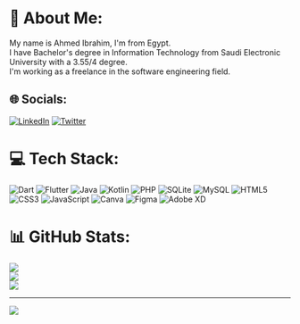 # 💫 About Me:
My name is Ahmed Ibrahim, I'm from Egypt.<br>I have Bachelor's degree in Information Technology from Saudi Electronic University with a 3.55/4 degree.<br>I'm working as a freelance in the software engineering field.


## 🌐 Socials:
[![LinkedIn](https://img.shields.io/badge/LinkedIn-%230077B5.svg?logo=linkedin&logoColor=white)](https://linkedin.com/in/ahmed-hassan-dev) [![Twitter](https://img.shields.io/badge/Twitter-%231DA1F2.svg?logo=Twitter&logoColor=white)](https://twitter.com/AH_2ED) 


# 💻 Tech Stack:
![Dart](https://img.shields.io/badge/Dart-%230175C2.svg?style=flat&logo=dart&logoColor=white) ![Flutter](https://img.shields.io/badge/Flutter-%2302569B.svg?style=flat&logo=Flutter&logoColor=white) ![Java](https://img.shields.io/badge/Java-%23ED8B00.svg?style=flat&logo=java&logoColor=white) ![Kotlin](https://img.shields.io/badge/Kotlin-%230095D5.svg?style=flat&logo=kotlin&logoColor=white) ![PHP](https://img.shields.io/badge/PHP-%23777BB4.svg?style=flat&logo=php&logoColor=white) ![SQLite](https://img.shields.io/badge/SQLite-%2307405e.svg?style=flat&logo=sqlite&logoColor=white) ![MySQL](https://img.shields.io/badge/MySql-%2300f.svg?style=flat&logo=mysql&logoColor=white) ![HTML5](https://img.shields.io/badge/HTML5-%23E34F26.svg?style=flat&logo=html5&logoColor=white) ![CSS3](https://img.shields.io/badge/CSS3-%231572B6.svg?style=flat&logo=css3&logoColor=white) ![JavaScript](https://img.shields.io/badge/JavaScript-%23323330.svg?style=flat&logo=javascript&logoColor=%23F7DF1E) ![Canva](https://img.shields.io/badge/Canva-%2300C4CC.svg?style=flat&logo=Canva&logoColor=white) ![Figma](https://img.shields.io/badge/Figma-%23F24E1E.svg?style=flat&logo=figma&logoColor=white) ![Adobe XD](https://img.shields.io/badge/Adobe%20XD-470137?style=flat&logo=Adobe%20XD&logoColor=#FF61F6) 


# 📊 GitHub Stats:
![](https://github-readme-stats.vercel.app/api?username=AHED200&theme=dark&hide_border=true&include_all_commits=true&count_private=true)<br/>
![](https://github-readme-streak-stats.herokuapp.com/?user=AHED200&theme=dark&hide_border=true)<br/>
![](https://github-readme-stats.vercel.app/api/top-langs/?username=AHED200&theme=dark&hide_border=true&include_all_commits=true&count_private=true&layout=compact)


---
[![](https://visitcount.itsvg.in/api?id=AHED200&icon=0&color=9)](https://visitcount.itsvg.in)

<!-- created with GPRM ( https://gprm.itsvg.in ) -->
